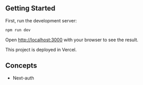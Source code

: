 ## Getting Started

First, run the development server:

```bash
npm run dev
```

Open [http://localhost:3000](http://localhost:3000) with your browser to see the result. 

This project is deployed in Vercel.


## Concepts

- Next-auth